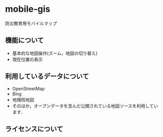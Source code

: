 # mobile-gis
防災教育用モバイルマップ

## 機能について
* 基本的な地図操作(ズーム，地図の切り替え)
* 現在位置の表示

## 利用しているデータについて

* OpenStreetMap
* Bing
* 地理院地図
* そのほか，オープンデータを含んだ公開されている地図ソースを利用しています．

## ライセンスについて

